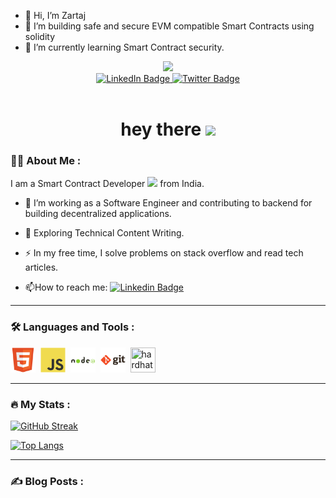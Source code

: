 - 👋 Hi, I’m Zartaj
- 👀 I’m building  safe and secure EVM compatible Smart Contracts using solidity 
- 🌱 I’m currently learning Smart Contract security.


<!---
Zartaj0/Zartaj0 is a ✨ special ✨ repository because its `README.md` (this file) appears on your GitHub profile.
You can click the Preview link to take a look at your changes.
--->
<div id="header" align="center">
  <img src="https://media.giphy.com/media/M9gbBd9nbDrOTu1Mqx/giphy.gif" width="100"/>
  <div id="badges">
  <a href="https://www.linkedin.com/in/md-zartaj-afser-42b345221/">
    <img src="https://img.shields.io/badge/LinkedIn-blue?style=for-the-badge&logo=linkedin&logoColor=white" alt="LinkedIn Badge"/>
  </a>
  <a href="https://twitter.com/Zartaj20031">
    <img src="https://img.shields.io/badge/Twitter-blue?style=for-the-badge&logo=twitter&logoColor=white" alt="Twitter Badge"/>
  </a>
  <div><img src="https://komarev.com/ghpvc/?username=zartaj0&style=flat-square&color=blue" alt=""/>
  </div>
  <h1>
  hey there
  <img src="https://media.giphy.com/media/hvRJCLFzcasrR4ia7z/giphy.gif" width="30px"/>
</h1>
    

</div>
</div>

### :woman_technologist: About Me :
I am a Smart Contract Developer <img src="https://media.giphy.com/media/WUlplcMpOCEmTGBtBW/giphy.gif" width="30"> from India.
- :telescope: I’m working as a Software Engineer and contributing to backend for building decentralized applications.

- :seedling: Exploring Technical Content Writing.

- :zap: In my free time, I solve problems on stack overflow and read tech articles.

- :mailbox:How to reach me: [![Linkedin Badge](https://img.shields.io/badge/-zartaj-blue?style=flat&logo=Twitter&logoColor=white)](https://twitter.com/Zartaj20031)
---
### :hammer_and_wrench: Languages and Tools :
<div>
  <img src="https://github.com/devicons/devicon/blob/master/icons/html5/html5-original.svg" title="HTML5" alt="HTML" width="40" height="40"/>&nbsp;
    <img src="https://github.com/devicons/devicon/blob/master/icons/javascript/javascript-original.svg" title="JavaScript" alt="JavaScript" width="40" height="40"/>&nbsp;
  <img src="https://github.com/devicons/devicon/blob/master/icons/nodejs/nodejs-original-wordmark.svg" title="NodeJS" alt="NodeJS" width="40" height="40"/>&nbsp;
  <img src="https://github.com/devicons/devicon/blob/master/icons/git/git-original-wordmark.svg" title="Git" **alt="Git" width="40" height="40"/>&nbsp;
  <img src="[https://github.com/devicons/devicon/blob/master/icons/git/git-original-wordmark.svg](https://www.google.com/url?sa=i&url=https%3A%2F%2Fgitcoin.co%2Fgrants%2F1592%2Fhardhat-formerly-buidler-by-nomic-labs&psig=AOvVaw30ZP83dSuZtW7ishzcClBi&ust=1673957742355000&source=images&cd=vfe&ved=0CBAQjRxqFwoTCPCyp9iIzPwCFQAAAAAdAAAAABAD)" title="hardhat" **alt="Hardhat" width="40" height="40"/>&nbsp;
</div> 

---

### :fire: My Stats :
[![GitHub Streak](http://github-readme-streak-stats.herokuapp.com?user=zartaj0&theme=dark&background=000000)](https://git.io/streak-stats)

[![Top Langs](https://github-readme-stats.vercel.app/api/top-langs/?username=zartaj0&layout=compact&theme=vision-friendly-dark)](https://github.com/anuraghazra/github-readme-stats)


---

### :writing_hand: Blog Posts :
<!-- BLOG-POST-LIST:START -->
<!-- BLOG-POST-LIST:END -->



